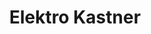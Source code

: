 ---
title: "Elektro Kastner"
url: /bad-frankenhausen-kyffhaeuser/elektro-kastner/
shop: Elektronik
---